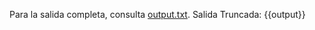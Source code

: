 Para la salida completa, consulta [output.txt](persistent_data_path/output.txt).
Salida Truncada:
{{output}}
